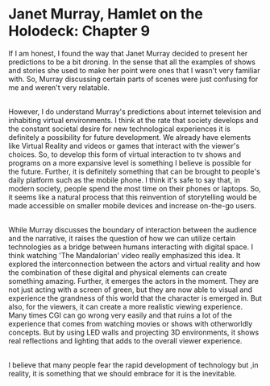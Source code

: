 <h1>Janet Murray, Hamlet on the Holodeck: Chapter 9</h1>

<p>
If I am honest, I found the way that Janet Murray decided to present her predictions to be a bit droning. In the sense that all the examples of shows and stories she used to make her point were ones that I wasn't very familiar with. So, Murray discussing certain parts of scenes were just confusing for me and weren't very relatable.

<br> However, I do understand Murray's predictions about internet television and inhabiting virtual environments. I think at the rate that society develops and the constant societal desire for new technological experiences it is definitely a possibility for future development. We already have elements like Virtual Reality and videos or games that interact with the viewer's choices. So, to develop this form of virtual interaction to tv shows and programs on a more expansive level is something I believe is possible for the future. Further, it is definitely something that can be brought to people's daily platform such as the mobile phone. I think it's safe to say that, in modern society, people spend the most time on their phones or laptops. So, it seems like a natural process that this reinvention of storytelling would be made accessible on smaller mobile devices and increase on-the-go users. 

<br>While Murray discusses the boundary of interaction between the audience and the narrative, it raises the question of how we can utilize certain technologies as a bridge between humans interacting with digital space. I think watching 'The Mandalorian' video really emphasized this idea. It explored the interconnection between the actors and virtual reality and how the combination of these digital and physical elements can create something amazing. Further, it emerges the actors in the moment. They are not just acting with a screen of green, but they are now able to visual and experience the grandness of this world that the character is emerged in. But also, for the viewers, it can create a more realistic viewing experience. Many times CGI can go wrong very easily and that ruins a lot of the experience that comes from watching movies or shows with otherworldly concepts. But by using LED walls and projecting 3D environments, it shows real reflections and lighting that adds to the overall viewer experience.  


<br> I believe that many people fear the rapid development of technology but ,in reality, it is something that we should embrace for it is the inevitable.

</p>
